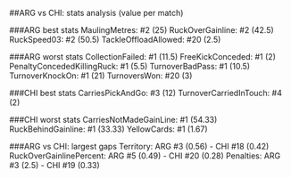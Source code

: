 ##ARG vs CHI: stats analysis (value per match)

###ARG best stats
MaulingMetres: #2 (25)
RuckOverGainline: #2 (42.5)
RuckSpeed03: #2 (50.5)
TackleOffloadAllowed: #20 (2.5)

###ARG worst stats
CollectionFailed: #1 (11.5)
FreeKickConceded: #1 (2)
PenaltyConcededKillingRuck: #1 (5.5)
TurnoverBadPass: #1 (10.5)
TurnoverKnockOn: #1 (21)
TurnoversWon: #20 (3)

###CHI best stats
CarriesPickAndGo: #3 (12)
TurnoverCarriedInTouch: #4 (2)

###CHI worst stats
CarriesNotMadeGainLine: #1 (54.33)
RuckBehindGainline: #1 (33.33)
YellowCards: #1 (1.67)

###ARG vs CHI: largest gaps
Territory: ARG #3 (0.56) - CHI #18 (0.42)  
RuckOverGainlinePercent: ARG #5 (0.49) - CHI #20 (0.28)
Penalties: ARG #3 (2.5) - CHI #19 (0.33)
